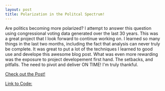 ```yaml
---
layout: post
title: Polarization in the Politcal Spectrum!
---
```


Are politics becoming more polarized? I attempt to answer this question using congressional voting data generated over the last 30 years.  This was a great project that I look forward to continue working on. I learned so many things in the last two months, including the fact that analysis can never truly be complete. It was great to put a lot of the techniques I learned to good use and develope this awesome blog post. What was even more rewarding was the exposure to project developement first hand. The setbacks, and pitfalls. The need to pivot and deliver ON TIME! I'm truly thankful.

[Check out the Post!](https://medium.com/p/6542ea75991b/edit)


[Link to Code:](https://colab.research.google.com/drive/1A-BFDPZjZc_tVhZcniwYUkx72XKzqzRF)

